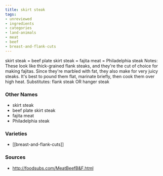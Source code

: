 ```yaml
---
title: skirt steak
tags:
- unreviewed
- ingredients
- categories
- land-animals
- meat
- beef
- breast-and-flank-cuts
---
```

skirt steak = beef plate skirt steak = fajita meat = Philadelphia steak Notes: These look like thick-grained flank steaks, and they're the cut of choice for making fajitas. Since they're marbled with fat, they also make for very juicy steaks. It's best to pound them flat, marinate briefly, then cook them over high heat. Substitutes: flank steak OR hanger steak

### Other Names

* skirt steak
* beef plate skirt steak
* fajita meat
* Philadelphia steak

### Varieties

* [[breast-and-flank-cuts]]

### Sources
* http://foodsubs.com/MeatBeefB&F.html
